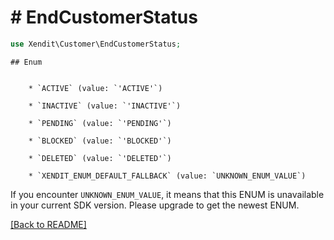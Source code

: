 # # EndCustomerStatus


```php
use Xendit\Customer\EndCustomerStatus;
```


    ## Enum

    
        * `ACTIVE` (value: `'ACTIVE'`)
    
        * `INACTIVE` (value: `'INACTIVE'`)
    
        * `PENDING` (value: `'PENDING'`)
    
        * `BLOCKED` (value: `'BLOCKED'`)
    
        * `DELETED` (value: `'DELETED'`)
    
        * `XENDIT_ENUM_DEFAULT_FALLBACK` (value: `UNKNOWN_ENUM_VALUE`)

If you encounter `UNKNOWN_ENUM_VALUE`, it means that this ENUM is unavailable in your current SDK version. Please upgrade to get the newest ENUM.

[[Back to README]](../../README.md)
